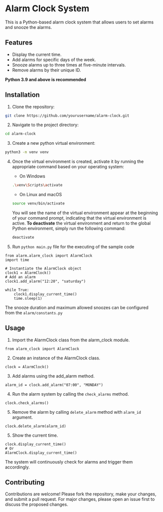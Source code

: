 # Alarm Clock System

This is a Python-based alarm clock system that allows users to set alarms and snooze the alarms.

## Features

- Display the current time.
- Add alarms for specific days of the week.
- Snooze alarms up to three times at five-minute intervals.
- Remove alarms by their unique ID.

**Python 3.9 and above is recommended**

## Installation

1. Clone the repository:

```bash
git clone https://github.com/yourusername/alarm-clock.git
```

2. Navigate to the project directory:
```bash
cd alarm-clock
```

3. Create a new python virtual environment:
```bash
python3 -m venv venv
```

4. Once the virtual environment is created, activate it by running the appropriate command based on your operating system:
    - On Windows
    ```bash
    .\venv\Scripts\activate
    ```

    - On Linux and macOS
    ```bash
    source venv/bin/activate
    ```
    You will see the name of the virtual environment appear at the beginning of your command prompt, indicating that the virtual environment is active.
    **To deactivate** the virtual environment and return to the global Python environment, simply run the following command:
    ```bash
    deactivate
    ```
5. Run ```python main.py``` file for the executing of the sample code
```
from alarm.alarm_clock import AlarmClock
import time

# Instantiate the AlarmClock object
clock1 = AlarmClock()
# Add an alarm
clock1.add_alarm("12:20", "saturday")

while True:
    clock1.display_current_time()
    time.sleep(1)
```
The snooze duration and maximum allowed snoozes can be configured from the ```alarm/constants.py```

## Usage
1. Import the AlarmClock class from the alarm_clock module.
```
from alarm_clock import AlarmClock
```
2. Create an instance of the AlarmClock class.
```
clock = AlarmClock()
```
3. Add alarms using the add_alarm method.
```
alarm_id = clock.add_alarm("07:00", "MONDAY")
```
4. Run the alarm system by calling the ```check_alarms``` method.
```
clock.check_alarms()
```
5. Remove the alarm by calling ```delete_alarm``` method with ```alarm_id``` argument.
```
clock.delete_alarm(alarm_id)
```
5. Show the current time.
```
clock.display_current_time()
# Or
AlarmClock.display_current_time()
```
The system will continuously check for alarms and trigger them accordingly.

## Contributing
Contributions are welcome! Please fork the repository, make your changes, and submit a pull request. For major changes, please open an issue first to discuss the proposed changes.

